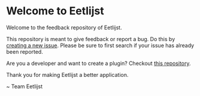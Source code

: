 # Welcome to Eetlijst

Welcome to the feedback repository of Eetlijst. 

This repository is meant to give feedback or report a bug. Do this by [creating a new issue](https://github.com/eetlijst/feedback/issues). Please be sure to first search if your issue has already been reported.

Are you a developer and want to create a plugin? Checkout [this repository](https://github.com/eetlijst/eetlijst).

Thank you for making Eetlijst a better application.

~ Team Eetlijst
